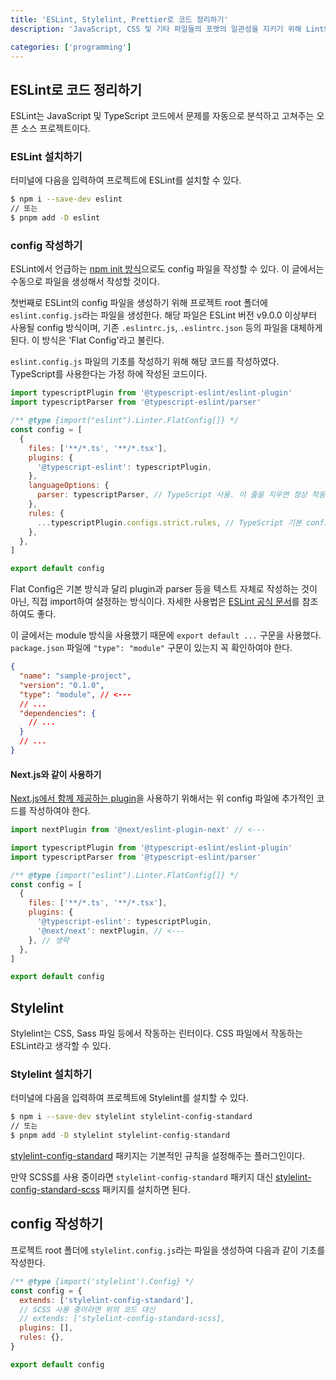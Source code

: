 ```yaml
---
title: 'ESLint, Stylelint, Prettier로 코드 정리하기'
description: 'JavaScript, CSS 및 기타 파일들의 포맷의 일관성을 지키기 위해 Lint와 Formatter를 이용하는 방법에 대해 알아봅니다.'

categories: ['programming']
---
```


## ESLint로 코드 정리하기

ESLint는 JavaScript 및 TypeScript 코드에서 문제를 자동으로 분석하고 고쳐주는 오픈 소스 프로젝트이다.

### ESLint 설치하기

터미널에 다음을 입력하여 프로젝트에 ESLint를 설치할 수 있다.

```bash
$ npm i --save-dev eslint
// 또는
$ pnpm add -D eslint
```

### config 작성하기

<Callout type="info">ESLint에서 언급하는 [npm init 방식](https://eslint.org/docs/latest/use/getting-started)으로도 config 파일을 작성할 수 있다. 이 글에서는 수동으로 파일을 생성해서 작성할 것이다.</Callout>

첫번째로 ESLint의 config 파일을 생성하기 위해 프로젝트 root 폴더에 `eslint.config.js`라는 파일을 생성한다. 해당 파일은 ESLint 버전 v9.0.0 이상부터 사용될 config 방식이며, 기존 `.eslintrc.js`, `.eslintrc.json` 등의 파일을 대체하게 된다. 이 방식은 'Flat Config'라고 불린다.

`eslint.config.js` 파일의 기초를 작성하기 위해 해당 코드를 작성하였다. TypeScript를 사용한다는 가정 하에 작성된 코드이다.

```javascript
import typescriptPlugin from '@typescript-eslint/eslint-plugin'
import typescriptParser from '@typescript-eslint/parser'

/** @type {import("eslint").Linter.FlatConfig[]} */
const config = [
  {
    files: ['**/*.ts', '**/*.tsx'],
    plugins: {
      '@typescript-eslint': typescriptPlugin,
    },
    languageOptions: {
      parser: typescriptParser, // TypeScript 사용. 이 줄을 지우면 정상 작동하지 않는다.
    },
    rules: {
      ...typescriptPlugin.configs.strict.rules, // TypeScript 기본 config
    },
  },
]

export default config
```

Flat Config은 기본 방식과 달리 plugin과 parser 등을 텍스트 자체로 작성하는 것이 아닌, 직접 import하여 설정하는 방식이다. 자세한 사용법은 [ESLint 공식 문서](https://eslint.org/docs/latest/use/configure/configuration-files-new)를 참조하여도 좋다.

이 글에서는 module 방식을 사용했기 때문에 `export default ...` 구문을 사용했다. `package.json` 파일에 `"type": "module"` 구문이 있는지 꼭 확인하여야 한다.

```json
{
  "name": "sample-project",
  "version": "0.1.0",
  "type": "module", // <---
  // ...
  "dependencies": {
    // ...
  }
  // ...
}
```

#### Next.js와 같이 사용하기

[Next.js에서 함께 제공하는 plugin](https://nextjs.org/docs/app/building-your-application/configuring/eslint)을 사용하기 위해서는 위 config 파일에 추가적인 코드를 작성하여야 한다.

```javascript
import nextPlugin from '@next/eslint-plugin-next' // <---

import typescriptPlugin from '@typescript-eslint/eslint-plugin'
import typescriptParser from '@typescript-eslint/parser'

/** @type {import("eslint").Linter.FlatConfig[]} */
const config = [
  {
    files: ['**/*.ts', '**/*.tsx'],
    plugins: {
      '@typescript-eslint': typescriptPlugin,
      '@next/next': nextPlugin, // <---
    }, // 생략
  },
]

export default config
```

## Stylelint

Stylelint는 CSS, Sass 파일 등에서 작동하는 린터이다. CSS 파일에서 작동하는 ESLint라고 생각할 수 있다.

### Stylelint 설치하기

터미널에 다음을 입력하여 프로젝트에 Stylelint를 설치할 수 있다.

```bash
$ npm i --save-dev stylelint stylelint-config-standard
// 또는
$ pnpm add -D stylelint stylelint-config-standard
```

[stylelint-config-standard](https://github.com/stylelint/stylelint-config-standard) 패키지는 기본적인 규칙을 설정해주는 플러그인이다.

만약 SCSS를 사용 중이라면 `stylelint-config-standard` 패키지 대신 [stylelint-config-standard-scss](https://github.com/stylelint-scss/stylelint-config-standard-scss) 패키지를 설치하면 된다.

## config 작성하기

프로젝트 root 폴더에 `stylelint.config.js`라는 파일을 생성하여 다음과 같이 기초를 작성한다.

```javascript
/** @type {import('stylelint').Config} */
const config = {
  extends: ['stylelint-config-standard'],
  // SCSS 사용 중이라면 위의 코드 대신
  // extends: ['stylelint-config-standard-scss],
  plugins: [],
  rules: {},
}

export default config
```
